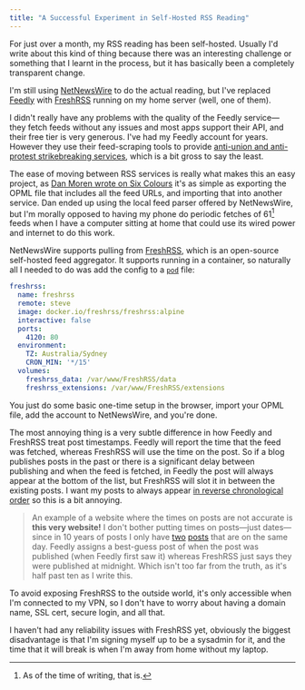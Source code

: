 ```yaml
---
title: "A Successful Experiment in Self-Hosted RSS Reading"
---
```


For just over a month, my RSS reading has been self-hosted. Usually I'd write about this kind of thing because there was an interesting challenge or something that I learnt in the process, but it has basically been a completely transparent change.

I'm still using [NetNewsWire](http://netnewswire.com) to do the actual reading, but I've replaced [Feedly](http://feedly.com) with [FreshRSS][freshrss] running on my home server (well, one of them).

[freshrss]: https://www.freshrss.org

I didn't really have any problems with the quality of the Feedly service—they fetch feeds without any issues and most apps support their API, and their free tier is very generous. I've had my Feedly account for years. However they use their feed-scraping tools to provide [anti-union and anti-protest strikebreaking services](https://www.citationneeded.news/feedly-launches-strikebreaking-as/), which is a bit gross to say the least.

The ease of moving between RSS services is really what makes this an easy project, as [Dan Moren wrote on Six Colours](https://sixcolors.com/post/2024/01/cutting-out-the-rss-middleman/) it's as simple as exporting the OPML file that includes all the feed URLs, and importing that into another service. Dan ended up using the local feed parser offered by NetNewsWire, but I'm morally opposed to having my phone do periodic fetches of 61[^as-of-now] feeds when I have a computer sitting at home that could use its wired power and internet to do this work.

[^as-of-now]: As of the time of writing, that is.

NetNewsWire supports pulling from [FreshRSS][freshrss], which is an open-source self-hosted feed aggregator. It supports running in a container, so naturally all I needed to do was add the config to a [`pod`](https://pod.willhbr.net) file:

```yaml
freshrss:
  name: freshrss
  remote: steve
  image: docker.io/freshrss/freshrss:alpine
  interactive: false
  ports:
    4120: 80
  environment:
    TZ: Australia/Sydney
    CRON_MIN: '*/15'
  volumes:
    freshrss_data: /var/www/FreshRSS/data
    freshrss_extensions: /var/www/FreshRSS/extensions
```

You just do some basic one-time setup in the browser, import your OPML file, add the account to NetNewsWire, and you're done.

The most annoying thing is a very subtle difference in how Feedly and FreshRSS treat post timestamps. Feedly will report the time that the feed was fetched, whereas FreshRSS will use the time on the post. So if a blog publishes posts in the past or there is a significant delay between publishing and when the feed is fetched, in Feedly the post will always appear at the bottom of the list, but FreshRSS will slot it in between the existing posts. I want my posts to always appear [in reverse chronological order](/2023/09/25/the-best-reading-app/) so this is a bit annoying.

> An example of a website where the times on posts are not accurate is **this very website!** I don't bother putting times on posts—just dates—since in 10 years of posts I only have [two](/2023/06/08/overcoming-a-fear-of-containerisation/) [posts](/2023/06/08/pod-the-container-manager/) that are on the same day. Feedly assigns a best-guess post of when the post was published (when Feedly first saw it) whereas FreshRSS just says they were published at midnight. Which isn't too far from the truth, as it's half past ten as I write this.

To avoid exposing FreshRSS to the outside world, it's only accessible when I'm connected to my VPN, so I don't have to worry about having a domain name, SSL cert, secure login, and all that.

I haven't had any reliability issues with FreshRSS yet, obviously the biggest disadvantage is that I'm signing myself up to be a sysadmin for it, and the time that it will break is when I'm away from home without my laptop.
